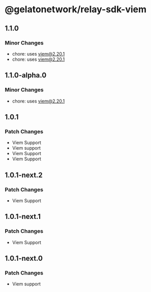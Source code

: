 # @gelatonetwork/relay-sdk-viem

## 1.1.0

### Minor Changes

- chore: uses viem@2.20.1
- chore: uses viem@2.20.1

## 1.1.0-alpha.0

### Minor Changes

- chore: uses viem@2.20.1

## 1.0.1

### Patch Changes

- Viem Support
- Viem support
- Viem Support
- Viem Support

## 1.0.1-next.2

### Patch Changes

- Viem Support

## 1.0.1-next.1

### Patch Changes

- Viem Support

## 1.0.1-next.0

### Patch Changes

- Viem support
